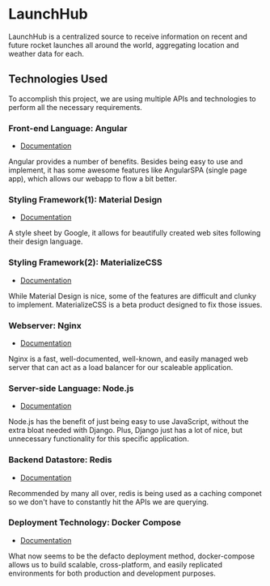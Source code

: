 # LaunchHub
LaunchHub is a centralized source to receive information on recent and future rocket launches all around the world, aggregating location and weather data for each.

## Technologies Used
To accomplish this project, we are using multiple APIs and technologies to perform all the necessary requirements.

### Front-end Language: Angular
 - [Documentation](https://angular.io/docs)

Angular provides a number of benefits. Besides being easy to use and implement, it has some awesome features like AngularSPA (single page app), which allows our webapp to flow a bit better.

### Styling Framework(1): Material Design
 - [Documentation](http://materializecss.com/)

A style sheet by Google, it allows for beautifully created web sites following their design language.

### Styling Framework(2): MaterializeCSS
 - [Documentation](http://materializecss.com/)

While Material Design is nice, some of the features are difficult and clunky to implement. MaterializeCSS is a beta product designed to fix those issues.

### Webserver: Nginx
 - [Documentation](https://docs.nginx.com/)

Nginx is a fast, well-documented, well-known, and easily managed web server that can act as a load balancer for our scaleable application.

### Server-side Language: Node.js
 - [Documentation](https://nodejs.org/en/docs/)

Node.js has the benefit of just being easy to use JavaScript, without the extra bloat needed with Django. Plus, Django just has a lot of nice, but unnecessary functionality for this specific application.

### Backend Datastore: Redis
 - [Documentation](https://redis.io/documentation)

Recommended by many all over, redis is being used as a caching componet so we don't have to constantly hit the APIs we are querying.

### Deployment Technology: Docker Compose
 - [Documentation](https://docs.docker.com/compose/)

What now seems to be the defacto deployment method, docker-compose allows us to build scalable, cross-platform, and easily replicated environments for both production and development purposes.